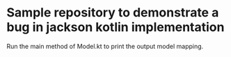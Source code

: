 # Sample repository to demonstrate a bug in jackson kotlin implementation

Run the main method of Model.kt to print the output model mapping.

